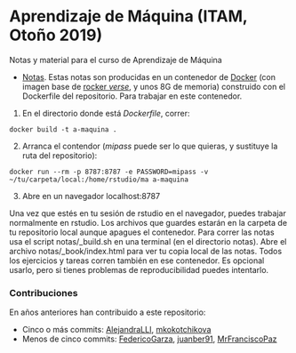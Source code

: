 # Aprendizaje de Máquina (ITAM, Otoño 2019)

Notas y material para el curso de Aprendizaje de Máquina


- [Notas](). Estas notas son producidas
en un contenedor de [Docker](https://www.docker.com/products/docker-desktop) (con imagen base de [rocker *verse*](https://www.rocker-project.org), y unos
8G de memoria) construido con el Dockerfile del repositorio. Para trabajar en este contenedor.

1. En el directorio donde está *Dockerfile*, correr:
```
docker build -t a-maquina .
```

2. Arranca el contendor (*mipass* puede ser lo que quieras, y sustituye la ruta del repositorio):

```
docker run --rm -p 8787:8787 -e PASSWORD=mipass -v ~/tu/carpeta/local:/home/rstudio/ma a-maquina
```

3. Abre en un navegador localhost:8787

Una vez que estés en tu sesión de rstudio en el navegador, puedes trabajar normalmente en rstudio. Los archivos que
guardes estarán en la carpeta de tu repositorio local aunque apagues el contenedor. Para correr las notas 
usa el script notas/\_build.sh en una terminal (en el directorio notas). Abre el archivo notas/\_book/index.html para ver tu copia local de las notas. Todos 
los ejercicios y tareas corren también en ese contenedor. Es opcional usarlo,
pero si tienes problemas de reproducibilidad puedes intentarlo.


### Contribuciones

En años anteriores han contribuido a este repositorio:

- Cinco o más commits: [AlejandraLLI](https://github.com/AlejandraLLI), [mkokotchikova](https://github.com/mkokotchikova)
- Menos de cinco commits: [FedericoGarza](https://github.com/FedericoGarza), [juanber91](https://github.com/juanber91), [MrFranciscoPaz](https://github.com/MrFranciscoPaz)
